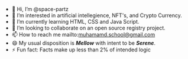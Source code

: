 - 👋 Hi, I’m @space-partz
- 👀 I’m interested in artificial intellegience, NFT's, and Crypto Currency.
- 🌱 I’m currently learning HTML, CSS and Java Script.
- 💞️ I’m looking to collaborate on an open source registry project.
- 📫 How to reach me mailto:muhamamd.school@gmail.com
- 😄 My usual disposition is **_Mellow_** with intent to be **_Serene_**.
- ⚡ Fun fact: Facts make up less than 2% of intended logic

<!---
space-partz/space-partz is a ✨ special ✨ repository because its `README.md` (this file) appears on your GitHub profile.
You can click the Preview link to take a look at your changes.
--->
